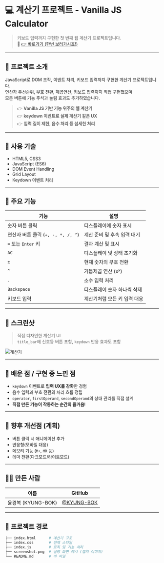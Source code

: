 # 💻 계산기 프로젝트 - Vanilla JS Calculator

> 키보드 입력까지 구현한 첫 번째 웹 계산기 프로젝트입니다.  
> 🧪 [👉 바로가기 (한번 보러가시죠!)](https://kyung-bok.github.io/team_project/%EC%9C%A4%EA%B2%BD%EB%B3%B5_4%EB%8B%A8%EA%B3%84/calculator.html)

---

## 📌 프로젝트 소개

JavaScript로 DOM 조작, 이벤트 처리, 키보드 입력까지 구현한 계산기 프로젝트입니다.  
연산자 우선순위, 부호 전환, 제곱연산, 키보드 입력까지 직접 구현했으며  
모든 버튼에 기능 주석과 눌림 효과도 추가하였습니다.

> 👉 **Vanilla JS 기반 기능 위주의 웹 계산기**  
> 👉 **keydown 이벤트로 실제 계산기 같은 UX**  
> 👉 **입력 길이 제한, 음수 처리 등 섬세한 처리**

---

## 🧰 사용 기술

- HTML5, CSS3
- JavaScript (ES6)
- DOM Event Handling
- Grid Layout
- Keydown 이벤트 처리

---

## 🚀 주요 기능

| 기능 | 설명 |
|------|------|
| 숫자 버튼 클릭 | 디스플레이에 숫자 표시 |
| 연산자 버튼 클릭 (`+, -, *, /, ^`) | 계산 준비 및 후속 입력 대기 |
| `=` 또는 `Enter` 키 | 결과 계산 및 표시 |
| `AC` | 디스플레이 및 상태 초기화 |
| `±` | 현재 숫자의 부호 전환 |
| `^` | 거듭제곱 연산 (xʸ) |
| `.` | 소수 입력 처리 |
| `Backspace` | 디스플레이 숫자 하나씩 삭제 |
| 키보드 입력 | 계산기처럼 모든 키 입력 대응 |

---

## 🎨 스크린샷

> 직접 디자인한 계산기 UI  
> `title_bar`에 신호등 버튼 포함, `keydown` 반응 효과도 포함

![계산기](./계산기데스.gif) <!-- ← 이미지 추가 시 파일 이름만 수정 -->

---

## 🧠 배운 점 / 구현 중 느낀 점

- `keydown` 이벤트로 **입력 UX를 강화**한 경험
- 음수 입력과 부호 전환의 처리 흐름 정립
- `operator`, `firstOperand`, `secondOperand`의 상태 관리를 직접 설계
- **직접 만든 기능이 작동하는 순간의 즐거움**!

---

## 🔧 향후 개선점 (계획)

- 버튼 클릭 시 애니메이션 추가
- 반응형(모바일 대응)
- 메모리 기능 (`M+`, `MR` 등)
- 테마 전환(다크모드/라이트모드)

---

## 🙋‍♀️ 만든 사람

| 이름 | GitHub |
|------|--------|
| 윤경복 (KYUNG-BOK) | [@KYUNG-BOK](https://github.com/KYUNG-BOK)

---

## 🏁 프로젝트 경로

```bash
├── index.html      # 계산기 구조
├── index.css       # 전체 스타일
├── index.js        # 로직 및 기능 처리
├── screenshot.png  # 실행 화면 예시 (캡처 이미지)
└── README.md       # 이 파일
